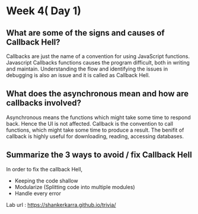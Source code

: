 # Week 4( Day 1)

## What are some of the signs and causes of Callback Hell?

Callbacks are just the name of a convention for using JavaScript functions.
Javascript Callbacks functions causes the program difficult, both in writing and maintain. Understanding the flow and identifying the issues in debugging is also an issue and it is called as Callback Hell. 

## What does the asynchronous mean and how are callbacks involved?

Asynchronous means the functions which might take some time to respond back. Hence the UI is not affected. Callback is the convention to call functions, which might take some time to  produce a result. The benifit of callback is highly useful for downloading, reading, accessing databases.


## Summarize the 3 ways to avoid / fix Callback Hell

In order to fix the callback Hell, 
 - Keeping the code shallow
 - Modularize (Splitting code into multiple modules)
 - Handle every error


Lab url : https://shankerkarra.github.io/trivia/